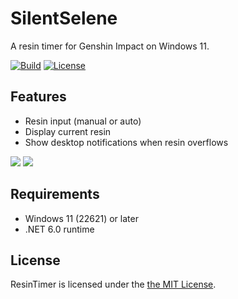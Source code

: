 # SilentSelene

A resin timer for Genshin Impact on Windows 11.

[![Build](https://github.com/Grabacr07/ResinTimer/actions/workflows/build.yml/badge.svg)](https://github.com/Grabacr07/ResinTimer/actions/workflows/build.yml)
[![License](https://img.shields.io/github/license/Grabacr07/ResinTImer)](LICENSE.md)


## Features

* Resin input (manual or auto)
* Display current resin
* Show desktop notifications when resin overflows

![](https://user-images.githubusercontent.com/1779073/177365639-61842d50-61a3-4372-b3f3-754fdee6ba62.png)
![](https://user-images.githubusercontent.com/1779073/177368877-4a72fedd-64d1-40fb-a334-2acc5b0ec371.png)


## Requirements

* Windows 11 (22621) or later
* .NET 6.0 runtime


## License

ResinTimer is licensed under the [the MIT License](LICENSE.md).
